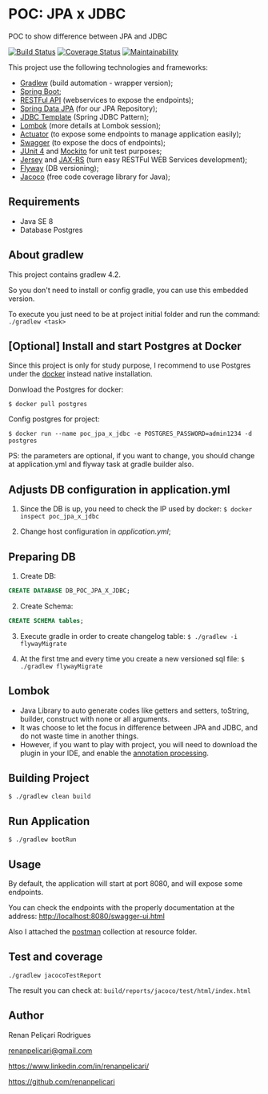 # POC: JPA x JDBC
POC to show difference between JPA and JDBC

[![Build Status](https://travis-ci.org/renanpelicari/jpa_x_jdbc.svg?branch=master)](https://travis-ci.org/renanpelicari/jpa_x_jdbc)
[![Coverage Status](https://coveralls.io/repos/github/renanpelicari/jpa_x_jdbc/badge.svg?branch=master)](https://coveralls.io/github/renanpelicari/jpa_x_jdbc?branch=master)
[![Maintainability](https://api.codeclimate.com/v1/badges/8fa8f8f14f1c1e0c6d74/maintainability)](https://codeclimate.com/github/renanpelicari/jpa_x_jdbc/maintainability)

This project use the following technologies and frameworks:
* [Gradlew](https://docs.gradle.org/current/userguide/gradle_wrapper.html) (build automation - wrapper version);
* [Spring Boot](https://projects.spring.io/spring-boot/);
* [RESTFul API](https://restfulapi.net/) (webservices to expose the endpoints);
* [Spring Data JPA](https://projects.spring.io/spring-data-jpa/) (for our JPA Repository);
* [JDBC Template](https://docs.spring.io/spring/docs/current/javadoc-api/org/springframework/jdbc/core/JdbcTemplate.html) (Spring JDBC Pattern);
* [Lombok](https://projectlombok.org/) (more details at Lombok session);
* [Actuator](https://spring.io/guides/gs/actuator-service/) (to expose some endpoints to manage application easily);
* [Swagger](https://swagger.io/) (to expose the docs of endpoints);
* [JUnit 4](http://junit.org/junit4/) and [Mockito](http://site.mockito.org/) for unit test purposes;
* [Jersey](https://jersey.github.io/) and [JAX-RS](https://github.com/jax-rs) (turn easy RESTFul WEB Services development);
* [Flyway](https://flywaydb.org/) (DB versioning);
* [Jacoco](http://www.eclemma.org/jacoco/) (free code coverage library for Java);

## Requirements
* Java SE 8
* Database Postgres

## About gradlew
This project contains gradlew 4.2.

So you don't need to install or config gradle, you can use this embedded version.

To execute you just need to be at project initial folder and run the command: `./gradlew <task>`

## [Optional] Install and start Postgres at Docker
Since this project is only for study purpose, I recommend to use Postgres under the [docker](https://www.docker.com/) instead native installation.

Donwload the Postgres for docker:

`$ docker pull postgres`

Config postgres for project:

`$ docker run --name poc_jpa_x_jdbc -e POSTGRES_PASSWORD=admin1234 -d postgres`

PS: the parameters are optional, if you want to change, you should change at application.yml and flyway task at gradle builder also.

## Adjusts DB configuration in application.yml
1. Since the DB is up, you need to check the IP used by docker:
`$ docker inspect poc_jpa_x_jdbc`

2. Change host configuration in *application.yml*;

## Preparing DB
1. Create DB: 
```SQL
CREATE DATABASE DB_POC_JPA_X_JDBC;
```
2. Create Schema:
```SQL
CREATE SCHEMA tables;
```
3. Execute gradle in order to create changelog table:
`$ ./gradlew -i flywayMigrate`

4. At the first tme and every time you create a new versioned sql file:
`$ ./gradlew flywayMigrate`

## Lombok
* Java Library to auto generate codes like getters and setters, toString, builder, construct with none or all arguments.
* It was choose to let the focus in difference between JPA and JDBC, and do not waste time in another things.
* However, if you want to play with project, you will need to download the plugin in your IDE, and enable the [annotation processing](https://www.jetbrains.com/help/idea/annotation-processors.html).

## Building Project
`$ ./gradlew clean build`

## Run Application
`$ ./gradlew bootRun`

## Usage
By default, the application will start at port 8080, and will expose some endpoints.

You can check the endpoints with the properly documentation at the address:
[http://localhost:8080/swagger-ui.html](http://localhost:8080/swagger-ui.html)

Also I attached the [postman](https://www.getpostman.com/) collection at resource folder.

## Test and coverage
`./gradlew jacocoTestReport`

The result you can check at: `build/reports/jacoco/test/html/index.html`

  

## Author
Renan Peliçari Rodrigues

renanpelicari@gmail.com

https://www.linkedin.com/in/renanpelicari/

https://github.com/renanpelicari

